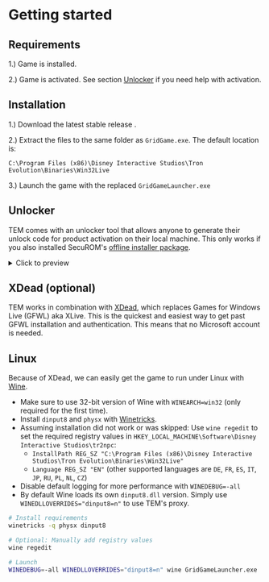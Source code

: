 # Getting started

## Requirements

1.\) Game is installed.

2.\) Game is activated. See section [Unlocker](#unlocker) if you need help with activation. 

## Installation

1.\) Download the latest stable release <a id="stable-release" href=""></a>.

2.\) Extract the files to the same folder as `GridGame.exe`. The default location is:

```
C:\Program Files (x86)\Disney Interactive Studios\Tron Evolution\Binaries\Win32Live
```

3.\) Launch the game with the replaced `GridGameLauncher.exe`

## Unlocker

TEM comes with an unlocker tool that allows anyone to generate their unlock code for product activation on their local
machine. This only works if you also installed SecuROM's [offline installer package][].

<details>
<summary>Click to preview</summary>

![unlock-code-sub-10-fast-game-complete.gif](/images/unlock-code-sub-10-fast-game-complete.gif)

</details>

[offline installer package]: https://support.securom.com/pop_tron.html

## XDead (optional)

TEM works in combination with [XDead][], which replaces Games for Windows Live (GFWL) aka XLive. This is the quickest
and easiest way to get past GFWL installation and authentication. This means that no Microsoft account is needed.

[XDead]: https://github.com/NeKzor/xdead

## Linux

Because of XDead, we can easily get the game to run under Linux with [Wine][].

- Make sure to use 32-bit version of Wine with `WINEARCH=win32` (only required for the first time).
- Install `dinput8` and `physx` with [Winetricks].
- Assuming installation did not work or was skipped: Use `wine regedit` to set the required registry values in
  `HKEY_LOCAL_MACHINE\Software\Disney Interactive Studios\tr2npc`:
  - `InstallPath REG_SZ "C:\Program Files (x86)\Disney Interactive Studios\Tron Evolution\Binaries\Win32Live"`
  - `Language REG_SZ "EN"` (other supported languages are `DE`, `FR`, `ES`, `IT`, `JP`, `RU`, `PL`, `NL`, `CZ`)
- Disable default logging for more performance with `WINEDEBUG=-all`
- By default Wine loads its own `dinput8.dll` version. Simply use `WINEDLLOVERRIDES="dinput8=n"` to use TEM's proxy.

```bash
# Install requirements
winetricks -q physx dinput8

# Optional: Manually add registry values
wine regedit

# Launch
WINEDEBUG=-all WINEDLLOVERRIDES="dinput8=n" wine GridGameLauncher.exe
```

[Wine]: https://www.winehq.org
[Winetricks]: https://github.com/Winetricks/winetricks
